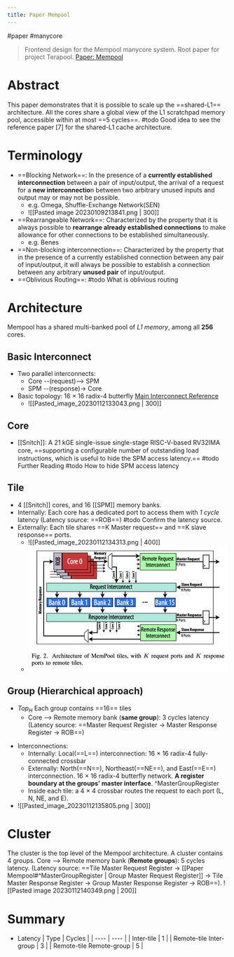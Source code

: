 ```yaml
---
title: Paper Mempool
---
```

#paper #manycore 
>Frontend design for the Mempool manycore system. Root paper for project Terapool.
[Paper: Mempool](https://ieeexplore.ieee.org/document/9474087)

# Abstract
This paper demonstrates that it is possible to scale up the ==shared-L1== architecture. All the cores share a global view of the L1 scratchpad memory pool, accessible within at most ==5 cycles==.
#todo Good idea to see the reference paper [7] for the shared-L1 cache architecture.
# Terminology
- ==Blocking Network==: In the presence of a **currently established interconnection** between a pair of input/output, the arrival of a request for a **new interconnectio**n between two arbitrary unused inputs and output may or may not be possible.
	- e.g. Omega, Shuffle-Exchange Network(SEN)
	- ![[Pasted image 20230109213841.png | 300]]
- ==Rearrangeable Network==: Characterized by the property that it is always possible to **rearrange already established connections** to make allowance for other connections to be established simultaneously.
	- e.g. Benes
- ==Non-blocking interconnection==: Characterized by the property that in the presence of a currently established connection between any pair of input/output, it will always be possible to establish a connection between any arbitrary **unused pair** of input/output.
- ==Oblivious Routing==: #todo What is oblivious routing
# Architecture
Mempool has a shared multi-banked pool of *L1 memory*, among all **256** cores. 
## Basic Interconnect
* Two parallel interconnects: 
	* Core --(request)--> SPM 
	* SPM --(response)-> Core
* Basic topology: 16 ${\times}$ 16 radix-4 butterfly [Main Interconnect Reference](https://github.com/pulp-platform/cluster_interconnect/blob/master/rtl/tcdm_interconnect/README.md)
	* ![[Pasted_image_20230112133043.png | 300]]
## Core
*  [[Snitch]]: A 21 kGE single-issue single-stage RISC-V-based RV32IMA core, ==supporting a conﬁgurable number of outstanding load instructions, which is useful to hide the SPM access latency.==
#todo Further Reading
#todo How to hide SPM access latency
## Tile
* 4 [[Snitch]] cores, and 16 [[SPM]] memory banks. 
* Internally: Each core has a dedicated port to access them with *1 cycle* latency (Latency source: ==ROB==) #todo Confirm the latency source.
* Externally: Each tile shares ==K Master request== and ==K slave response== ports.
	* ![[Pasted_image_20230112134313.png | 400]]
	* <img src="/assets/Pasted_image_20230112134313.png"/>
## Group (Hierarchical approach)
- $Top_H$ Each group contains ==16== tiles 
	- Core --> Remote memory bank (**same group**): 3 cycles latency (Latency source: ==Master Request Register -> Master Response Register -> ROB==) 
* Interconnections:
	* Internally: Local(==L==) interconnection: 16 $\times$ 16 radix-4 fully-connected crossbar
	* Externally: North(==N==), Northeast(==NE==), and East(==E==) interconnection. 16 $\times$ 16 radix-4 butterfly network. **A register boundary at the groups' master interface**. ^MasterGroupRegister
	* Inside each tile: a 4 $\times$ 4 crossbar routes the request to each port (L, N, NE, and E).
* ![[Pasted_image_20230112135805.png | 300]]
# Cluster
The cluster is the top level of the Mempool architecture. A cluster contains 4 groups.
Core --> Remote memory bank (**Remote groups**): 5 cycles latency. (Latency source: ==Tile Master Request Register -> [[Paper Mempool#^MasterGroupRegister | Group Master Request Register]] -> Tile Master Response Register -> Group Master Response Register -> ROB==). 
![[Pasted image 20230112140349.png | 200]]
# Summary
- Latency
| Type | Cycles |
| ---- | ---- |
| Inter-tile | 1 |
| Remote-tile Inter-group | 3 |
| Remote-tile Remote-group | 5 |
